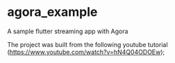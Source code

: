 # agora_example
A sample flutter streaming app with Agora

The project was built from the following youtube tutorial (https://www.youtube.com/watch?v=hN4Q04ODOEw);
